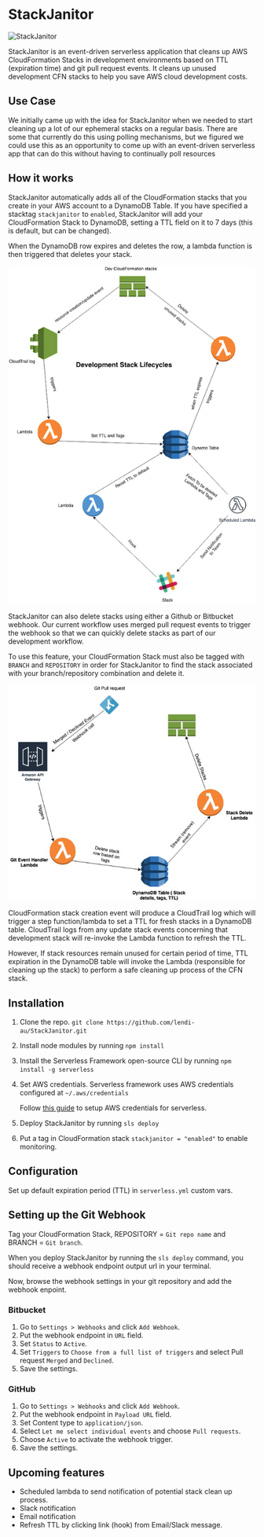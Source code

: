 # StackJanitor

![StackJanitor](https://i.imgur.com/KMkUEo6.jpg)

StackJanitor is an event-driven serverless application that cleans up AWS CloudFormation Stacks in development environments based on TTL (expiration time) and git pull request events. It cleans up unused development CFN stacks to help you save AWS cloud development costs.

## Use Case
We initially came up with the idea for StackJanitor when we needed to start cleaning up a lot of our ephemeral stacks on a regular basis. There are some that currently do this using polling mechanisms, but we figured we could use this as an opportunity to come up with an event-driven serverless app that can do this without having to continually poll resources

## How it works

StackJanitor automatically adds all  of the CloudFormation stacks that you create in your AWS account to a DynamoDB Table. 
If you have specified a stacktag `stackjanitor` to `enabled`, StackJanitor will add your CloudFormation Stack to DynamoDB, setting a TTL field on it to 7 days (this is default, but can be changed).

When the DynamoDB row expires and deletes the row, a lambda function is then triggered that deletes your stack.


![StackJanitor Architecture](./StackJanitor.png "StackJanitor Architecture")

StackJanitor can also delete stacks using either a Github or Bitbucket webhook. Our current workflow uses merged pull request events to trigger the webhook so that we can quickly delete stacks as part of our development workflow.

To use this feature, your CloudFormation Stack must also be tagged with `BRANCH` and `REPOSITORY` in order for StackJanitor to find the stack associated with your branch/repository combination and delete it.

![StackJanitor Architecture](./StackJanitor-git.jpg "StackJanitor Architecture")

CloudFormation stack creation event will produce a CloudTrail log which will trigger a step function/lambda to set a TTL for fresh stacks in a DynamoDB table.
CloudTrail logs from any update stack events concerning that development stack will re-invoke the Lambda function to refresh the TTL.

However, If stack resources remain unused for certain period of time, TTL expiration in the DynamoDB table will invoke the Lambda (responsible for cleaning up the stack) to perform a safe cleaning up process of the CFN stack.

## Installation

1. Clone the repo.
   `git clone https://github.com/lendi-au/StackJanitor.git`
2. Install node modules by running `npm install`
3. Install the Serverless Framework open-source CLI by running `npm install -g serverless`
4. Set AWS credentials. Serverless framework uses AWS credentials configured at `~/.aws/credentials`

   Follow [this guide](https://serverless.com/framework/docs/providers/aws/guide/credentials/) to setup AWS credentials for serverless.

5. Deploy StackJanitor by running `sls deploy`
6. Put a tag in CloudFormation stack `stackjanitor = "enabled"` to enable monitoring.

## Configuration

Set up default expiration period (TTL) in `serverless.yml` custom vars.

## Setting up the Git Webhook

Tag your CloudFormation Stack,
REPOSITORY = `Git repo name` and
BRANCH = `Git branch`.

When you deploy StackJanitor by running the `sls deploy` command, you should receive a webhook endpoint output url in your terminal.

Now, browse the webhook settings in your git repository and add the webhook enpoint.

### Bitbucket

1. Go to `Settings > Webhooks` and click `Add Webhook`.
2. Put the webhook endpoint in `URL` field.
3. Set `Status` to `Active`.
4. Set `Triggers` to `Choose from a full list of triggers` and select Pull request `Merged` and `Declined`.
5. Save the settings.

### GitHub

1. Go to `Settings > Webhooks` and click `Add Webhook`.
2. Put the webhook endpoint in `Payload URL` field.
3. Set Content type to `application/json`.
4. Select `Let me select individual events` and choose `Pull requests`.
5. Choose `Active` to activate the webhook trigger.
6. Save the settings.

## Upcoming features

- Scheduled lambda to send notification of potential stack clean up process.
- Slack notification
- Email notification
- Refresh TTL by clicking link (hook) from Email/Slack message.
